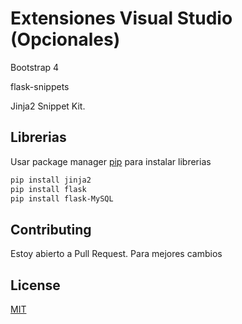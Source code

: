 # Extensiones Visual Studio (Opcionales)
<p>Bootstrap 4</p>
<p>flask-snippets</p>
<p>Jinja2 Snippet Kit.</p>

## Librerias

Usar package manager [pip](https://pip.pypa.io/en/stable/) para instalar librerias

```bash
pip install jinja2
pip install flask
pip install flask-MySQL
```

## Contributing
Estoy abierto a Pull Request. Para mejores cambios

## License
[MIT](https://choosealicense.com/licenses/mit/)
